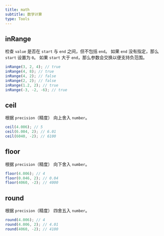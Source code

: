 ```yaml
---
title: math
subtitle: 数学计算
type: Tools
---
```


## inRange

检查 `value` 是否在 `start` 与 `end` 之间，但不包括 `end`。 如果 `end` 没有指定，那么 `start` 设置为 `0`。 如果 `start` 大于 `end`，那么参数会交换以便支持负范围。

```ts
inRange(3, 2, 4); // true
inRange(4, 8); // true
inRange(4, 2); // false
inRange(2, 2); // false
inRange(1.2, 2); // true
inRange(-3, -2, -6); // true
```

## ceil

根据 `precision`（精度） 向上舍入 `number`。

```ts
ceil(4.006); // 5
ceil(6.004, 2); // 6.01
ceil(6040, -2); // 6100
```

## floor

根据 `precision`（精度） 向下舍入 `number`。

```ts
floor(4.006); // 4
floor(0.046, 2); // 0.04
floor(4060, -2); // 4000
```

## round

根据 `precision`（精度） 四舍五入 `number`。

```ts
round(4.006); // 4
round(4.006, 2); // 4.01
round(4060, -2); // 4100
```

